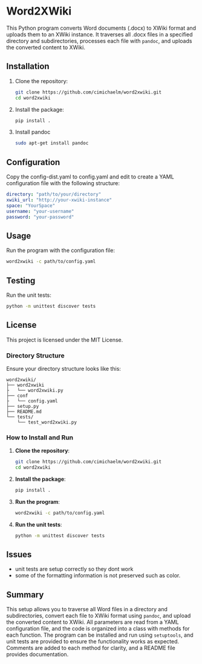 # Word2XWiki

This Python program converts Word documents (.docx) to XWiki format and uploads them to an XWiki instance. It traverses all .docx files in a specified directory and subdirectories, processes each file with `pandoc`, and uploads the converted content to XWiki.

## Installation

1. Clone the repository:
    ```bash
    git clone https://github.com/cimichaelm/word2xwiki.git
    cd word2xwiki
    ```

2. Install the package:
    ```bash
    pip install .
    ```
3. Install pandoc

    ```bash
   sudo apt-get install pandoc
    ```

## Configuration

Copy the config-dist.yaml to config.yaml and edit to
create a YAML configuration file with the following structure:
```yaml
directory: "path/to/your/directory"
xwiki_url: "http://your-xwiki-instance"
space: "YourSpace"
username: "your-username"
password: "your-password"
```

## Usage

Run the program with the configuration file:
```bash
word2xwiki -c path/to/config.yaml
```

## Testing

Run the unit tests:
```bash
python -m unittest discover tests
```

## License

This project is licensed under the MIT License.


### Directory Structure
Ensure your directory structure looks like this:
```
word2xwiki/
├── word2xwiki
├   └── word2xwiki.py
├── conf
├   └── config.yaml
├── setup.py
├── README.md
└── tests/
    └── test_word2xwiki.py
```

### How to Install and Run
1. **Clone the repository**:
    ```bash
    git clone https://github.com/cimichaelm/word2xwiki.git
    cd word2xwiki
    ```

2. **Install the package**:
    ```bash
    pip install .
    ```

3. **Run the program**:
    ```bash
    word2xwiki -c path/to/config.yaml
    ```

4. **Run the unit tests**:
    ```bash
    python -m unittest discover tests
    ```

## Issues

- unit tests are setup correctly so they dont work
- some of the formatting information is not preserved such as color.


## Summary

This setup allows you to traverse all Word files in a directory and subdirectories, convert each file to XWiki format using `pandoc`, and upload the converted content to XWiki. All parameters are read from a YAML configuration file, and the code is organized into a class with methods for each function. The program can be installed and run using `setuptools`, and unit tests are provided to ensure the functionality works as expected. Comments are added to each method for clarity, and a README file provides documentation.

